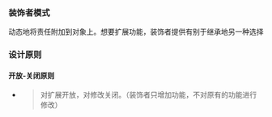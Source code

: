 ### 装饰者模式

动态地将责任附加到对象上。想要扩展功能，装饰者提供有别于继承地另一种选择

### 设计原则

#### 开放-关闭原则

* > 对扩展开放，对修改关闭。（装饰者只增加功能，不对原有的功能进行修改）
